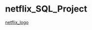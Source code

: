 # netflix_SQL_Project
[netflix_logo](https://github.com/seriesavailable2525/netflix_SQL_Project/blob/main/logo%20(1).png)
